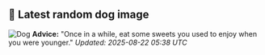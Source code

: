 ## 🐶 Latest random dog image
![Dog](https://images.dog.ceo/breeds/pyrenees/n02111500_6857.jpg)
**Advice:** "Once in a while, eat some sweets you used to enjoy when you were younger."
*Updated: 2025-08-22 05:38 UTC*
